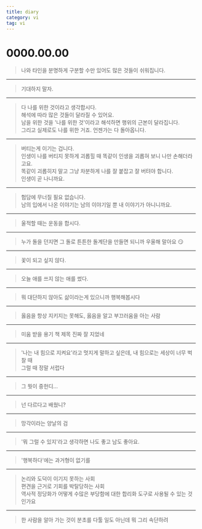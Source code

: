 ```yaml
---
title: diary
category: vi
tag: vi
---
```




 
# 0000.00.00

> 나와 타인을 분명하게 구분할 수만 있어도 많은 것들이 쉬워집니다.

<HR>

> 기대하지 말자. 

<HR>

> 다 나를 위한 것이라고 생각합시다.  
해석에 따라 많은 것들이 달라질 수 있어요.  
남을 위한 것을 '나를 위한 것'이라고 해석하면 행위의 근본이 달라집니다.  
그리고 실제로도 나를 위한 거죠. 언젠가는 다 돌아옵니다.  

<HR>
 
> 버티는게 이기는 겁니다.  
인생이 나를 버티지 못하게 괴롭힐 때 똑같이 인생을 괴롭혀 보니 나만 손해더라고요.  
똑같이 괴롭히지 말고 그냥 차분하게 나를 잘 붙잡고 잘 버텨야 합니다.   
인생이 곧 나니까요.

<HR>

> 험담에 무너질 필요 없습니다.  
남의 입에서 나온 이야기는 남의 이야기일 뿐 내 이야기가 아니니까요.

<HR>

> 울적할 때는 운동을 합시다. 

<HR>

> 누가 돌을 던지면 그 돌로 튼튼한 돌계단을 만들면 되니까 우울해 말아요 &#128527;

<HR>
  
> 꽃이 되고 싶지 않다.

<HR>
  
> 오늘 애를 쓰지 않는 애를 썼다.

<HR>
  
> 뭐 대단하지 않아도 삶이라는게 있으니까 행복해봅시다

<HR>
  
> 옳음을 항상 지키지는 못해도, 옳음을 알고 부끄러움을 아는 사람

<HR>
  
> 미움 받을 용기 책 제목 진짜 잘 지었네

<HR>
  
> '나는 내 힘으로 지켜요'라고 멋지게 말하고 싶은데, 내 힘으로는 세상이 너무 벅찰 때  
그럴 때 정말 서럽다  

<HR>
  
> 그 뭣이 중헌디...

<HR>

> 넌 다르다고 배웠니?

<HR>

> 망각이라는 양날의 검

<HR>

> '뭐 그럴 수 있지'라고 생각하면 나도 좋고 남도 좋아요.  

<HR>

> '행복하다'에는 과거형이 없기를

<HR>

> 논리와 도덕이 이기지 못하는 사회  
편견을 근거로 기회를 박탈당하는 사회  
역사적 정당화가 어떻게 수많은 부당함에 대한 합리화 도구로 사용될 수 있는 것인가요

<HR>

> 한 사람을 알아 가는 것이 분초를 다툴 일도 아닌데 뭐 그리 속단하려   
